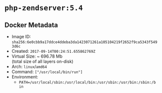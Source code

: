 # `php-zendserver:5.4`

## Docker Metadata

- Image ID: `sha256:6e0cbb9a17ddce4ddeba3da1423071261a105104219f2652f9ca5343f5493d6c`
- Created: `2017-09-14T00:24:51.655862769Z`
- Virtual Size: ~ 696.78 Mb  
  (total size of all layers on-disk)
- Arch: `linux`/`amd64`
- Command: `["/usr/local/bin/run"]`
- Environment:
  - `PATH=/usr/local/sbin:/usr/local/bin:/usr/sbin:/usr/bin:/sbin:/bin`
